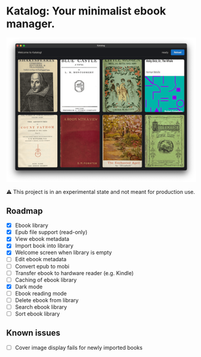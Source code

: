 # Katalog: Your minimalist ebook manager.

![Screenshot of Katalog 0.5](https://github.com/noxan/katalog/blob/66fd1dba2552816c70f4b6b03332d8cdcb3180b4/assets/katalog-0.5.png?raw=true)

⚠️ This project is in an experimental state and not meant for production use.

## Roadmap

- [x] Ebook library
- [x] Epub file support (read-only)
- [x] View ebook metadata
- [x] Import book into library
- [x] Welcome screen when library is empty
- [ ] Edit ebook metadata
- [ ] Convert epub to mobi
- [ ] Transfer ebook to hardware reader (e.g. Kindle)
- [ ] Caching of ebook library
- [x] Dark mode
- [ ] Ebook reading mode
- [ ] Delete ebook from library
- [ ] Search ebook library
- [ ] Sort ebook library

## Known issues

- [ ] Cover image display fails for newly imported books
